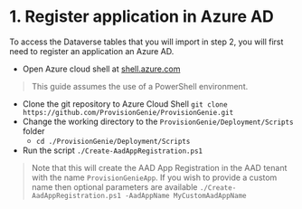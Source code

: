 # 1. Register application in Azure AD

To access the Dataverse tables that you will import in step 2, you will first need to register an application an Azure AD. 

- Open Azure cloud shell at [shell.azure.com](https://shell.azure.com)
> This guide assumes the use of a PowerShell environment.
- Clone the git repository to Azure Cloud Shell `git clone https://github.com/ProvisionGenie/ProvisionGenie.git`
- Change the working directory to the `ProvisionGenie/Deployment/Scripts` folder
    - `cd ./ProvisionGenie/Deployment/Scripts`
- Run the script `./Create-AadAppRegistration.ps1`
> Note that this will create the AAD App Registration in the  AAD tenant with the name `ProvisionGenieApp`. If you wish to provide a custom name then optional parameters are available `./Create-AadAppRegistration.ps1 -AadAppName MyCustomAadAppName`